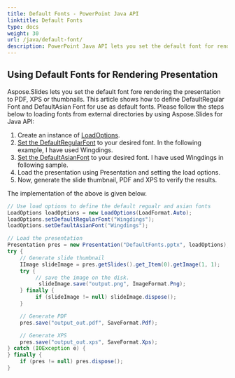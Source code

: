 ```yaml
---
title: Default Fonts - PowerPoint Java API
linktitle: Default Fonts
type: docs
weight: 30
url: /java/default-font/
description: PowerPoint Java API lets you set the default font for rendering the presentation to PDF, XPS or thumbnails. This article shows how to define DefaultRegular Font and DefaultAsian Font for use as default fonts.
---
```



## **Using Default Fonts for Rendering Presentation**
Aspose.Slides lets you set the default font fore rendering the presentation to PDF, XPS or thumbnails. This article shows how to define DefaultRegular
Font and DefaultAsian Font for use as default fonts. Please follow the steps below to loading fonts from external directories by using Aspose.Slides for Java API:

1. Create an instance of [LoadOptions](https://reference.aspose.com/slides/java/com.aspose.slides/LoadOptions).
1. [Set the DefaultRegularFont](https://reference.aspose.com/slides/java/com.aspose.slides/LoadOptions#setDefaultRegularFont-java.lang.String-) to your desired font. In the following example, I have used Wingdings.
1. [Set the DefaultAsianFont](https://reference.aspose.com/slides/java/com.aspose.slides/LoadOptions#setDefaultAsianFont-java.lang.String-) to your desired font. I have used Wingdings in following sample.
1. Load the presentation using Presentation and setting the load options.
1. Now, generate the slide thumbnail, PDF and XPS to verify the results.

The implementation of the above is given below.

```java
// Use load options to define the default regualr and asian fonts
LoadOptions loadOptions = new LoadOptions(LoadFormat.Auto);
loadOptions.setDefaultRegularFont("Wingdings");
loadOptions.setDefaultAsianFont("Wingdings");

// Load the presentation
Presentation pres = new Presentation("DefaultFonts.pptx", loadOptions);
try {
    // Generate slide thumbnail
    IImage slideImage = pres.getSlides().get_Item(0).getImage(1, 1);
    try {
         // save the image on the disk.
          slideImage.save("output.png", ImageFormat.Png);
    } finally {
         if (slideImage != null) slideImage.dispose();
    }

    // Generate PDF
    pres.save("output_out.pdf", SaveFormat.Pdf);

    // Generate XPS
    pres.save("output_out.xps", SaveFormat.Xps);
} catch (IOException e) {
} finally {
    if (pres != null) pres.dispose();
}
```

